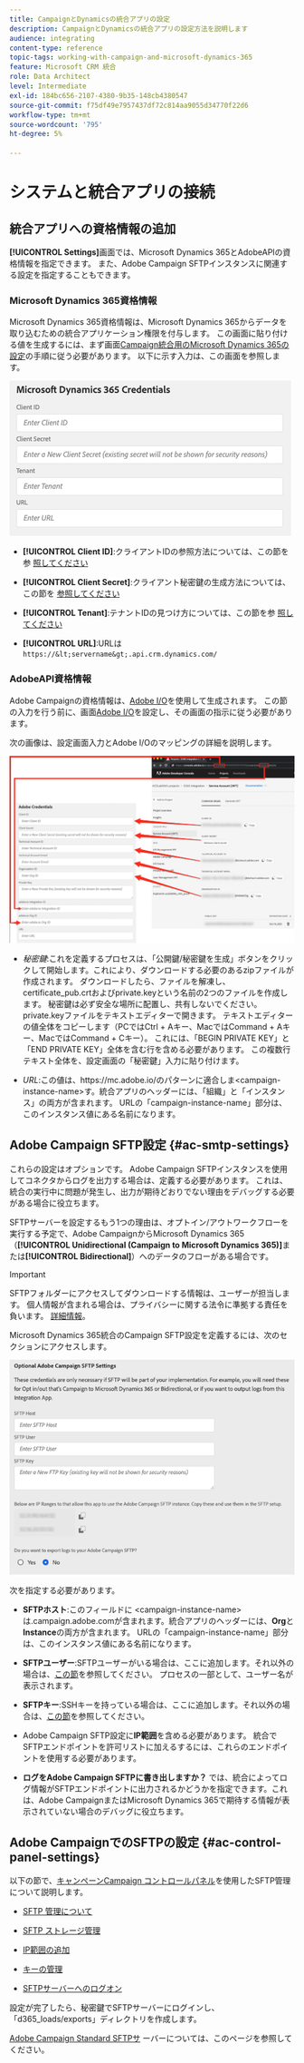 ```yaml
---
title: CampaignとDynamicsの統合アプリの設定
description: CampaignとDynamicsの統合アプリの設定方法を説明します
audience: integrating
content-type: reference
topic-tags: working-with-campaign-and-microsoft-dynamics-365
feature: Microsoft CRM 統合
role: Data Architect
level: Intermediate
exl-id: 184bc656-2107-4380-9b35-148cb4380547
source-git-commit: f75df49e7957437df72c814aa9055d34770f22d6
workflow-type: tm+mt
source-wordcount: '795'
ht-degree: 5%

---
```


# システムと統合アプリの接続

## 統合アプリへの資格情報の追加

**[!UICONTROL Settings]**&#x200B;画面では、Microsoft Dynamics 365とAdobeAPIの資格情報を指定できます。 また、Adobe Campaign SFTPインスタンスに関連する設定を指定することもできます。

### Microsoft Dynamics 365資格情報

Microsoft Dynamics 365資格情報は、Microsoft Dynamics 365からデータを取り込むための統合アプリケーション権限を付与します。  この画面に貼り付ける値を生成するには、まず画面[Campaign統合用のMicrosoft Dynamics 365の設定](../../integrating/using/d365-acs-configure-d365.md)の手順に従う必要があります。 以下に示す入力は、この画面を参照します。

![](assets/do-not-localize/d365-to-acs-ui-page-workflows-settings-d365.png)

* **[!UICONTROL Client ID]**:クライアントIDの参照方法については、この節を参 [照してください](../../integrating/using/d365-acs-configure-d365.md#register-a-new-app)

* **[!UICONTROL Client Secret]**:クライアント秘密鍵の生成方法については、この節を [参照してください](../../integrating/using/d365-acs-configure-d365.md#generate-a-client-secret)

* **[!UICONTROL Tenant]**:テナントIDの見つけ方については、この節を参 [照してください](../../integrating/using/d365-acs-configure-d365.md#get-the-tenant-id)

* **[!UICONTROL URL]**:URLは  `https://&lt;servername&gt;.api.crm.dynamics.com/`

### AdobeAPI資格情報

Adobe Campaignの資格情報は、[Adobe I/O](https://www.adobe.io/)を使用して生成されます。 この節の入力を行う前に、画面[Adobe I/O](../../integrating/using/d365-acs-configure-adobe-io.md)を設定し、その画面の指示に従う必要があります。

次の画像は、設定画面入力とAdobe I/Oのマッピングの詳細を説明します。

![](assets/do-not-localize/d365-to-acs-ui-page-workflows-settings-adobeio.png)

* *秘密鍵*:これを定義するプロセスは、「公開鍵/秘密鍵を生成」ボタンをクリックして開始します。これにより、ダウンロードする必要のあるzipファイルが作成されます。 ダウンロードしたら、ファイルを解凍し、certificate_pub.crtおよびprivate.keyという名前の2つのファイルを作成します。 秘密鍵は必ず安全な場所に配置し、共有しないでください。 private.keyファイルをテキストエディターで開きます。 テキストエディターの値全体をコピーします（PCではCtrl + Aキー、MacではCommand + Aキー、MacではCommand + Cキー）。 これには、「BEGIN PRIVATE KEY」と「END PRIVATE KEY」全体を含む行を含める必要があります。 この複数行テキスト全体を、設定画面の「秘密鍵」入力に貼り付けます。

* *URL*:この値は、https\://mc.adobe.io/のパターンに適合しま&lt;campaign-instance-name>す。統合アプリのヘッダーには、「組織」と「インスタンス」の両方が含まれます。 URLの「campaign-instance-name」部分は、このインスタンス値にある名前になります。

## Adobe Campaign SFTP設定 {#ac-smtp-settings}

これらの設定はオプションです。 Adobe Campaign SFTPインスタンスを使用してコネクタからログを出力する場合は、定義する必要があります。 これは、統合の実行中に問題が発生し、出力が期待どおりでない理由をデバッグする必要がある場合に役立ちます。

SFTPサーバーを設定するもう1つの理由は、オプトイン/アウトワークフローを実行する予定で、Adobe CampaignからMicrosoft Dynamics 365（**[!UICONTROL Unidirectional (Campaign to Microsoft Dynamics 365)]**&#x200B;または&#x200B;**[!UICONTROL Bidirectional]**）へのデータのフローがある場合です。

>[!IMPORTANT]
>
>SFTPフォルダーにアクセスしてダウンロードする情報は、ユーザーが担当します。 個人情報が含まれる場合は、プライバシーに関する法令に準拠する責任を負います。 [詳細情報](../../integrating/using/d365-acs-notices-and-recommendations.md#acs-msdyn-manage-privacy)。


Microsoft Dynamics 365統合のCampaign SFTP設定を定義するには、次のセクションにアクセスします。

![](assets/do-not-localize/d365-to-acs-ui-page-workflows-settings-sftp.png)

次を指定する必要があります。

* **SFTPホスト**:このフィールドに &lt;campaign-instance-name>は.campaign.adobe.comが含まれます。統合アプリのヘッダーには、**Org**&#x200B;と&#x200B;**Instance**&#x200B;の両方が含まれます。 URLの「campaign-instance-name」部分は、このインスタンス値にある名前になります。

* **SFTPユーザー**:SFTPユーザーがいる場合は、ここに追加します。それ以外の場合は、[この節](#ac-control-panel-settings)を参照してください。 プロセスの一部として、ユーザー名が表示されます。

* **SFTPキー**:SSHキーを持っている場合は、ここに追加します。それ以外の場合は、[この節](#ac-control-panel-settings)を参照してください。

* Adobe Campaign SFTP設定に&#x200B;**IP範囲**&#x200B;を含める必要があります。 統合でSFTPエンドポイントを許可リストに加えるするには、これらのエンドポイントを使用する必要があります。

* **ログをAdobe Campaign SFTPに書き出しますか？** では、統合によってログ情報がSFTPエンドポイントに出力されるかどうかを指定できます。これは、Adobe CampaignまたはMicrosoft Dynamics 365で期待する情報が表示されていない場合のデバッグに役立ちます。

## Adobe CampaignでのSFTPの設定 {#ac-control-panel-settings}

以下の節で、[キャンペーンCampaign コントロールパネル](https://experienceleague.adobe.com/docs/control-panel/using/control-panel-home.html?lang=ja)を使用したSFTP管理について説明します。

* [SFTP 管理について](https://experienceleague.adobe.com/docs/control-panel/using/sftp-management/about-sftp-management.html?lang=ja#sftp-management)

* [SFTP ストレージ管理](https://experienceleague.adobe.com/docs/control-panel/using/sftp-management/key-management.html?lang=en#installing-ssh-key)

* [IP範囲の追加](https://experienceleague.adobe.com/docs/control-panel/using/sftp-management/ip-range-allow-listing.html?lang=en#sftp-management)

* [キーの管理](https://experienceleague.adobe.com/docs/control-panel/using/sftp-management/key-management.html?lang=en#sftp-management)

* [SFTPサーバーへのログオン](https://experienceleague.adobe.com/docs/control-panel/using/sftp-management/logging-into-sftp-server.html?lang=en#sftp-management)

設定が完了したら、秘密鍵でSFTPサーバーにログインし、「d365_loads/exports」ディレクトリを作成します。

[Adobe Campaign Standard SFTPサ](https://experienceleague.adobe.com/docs/campaign-standard-learn/control-panel/sftp-management/monitoring-server-capacity.html?lang=ja#sftp-management) ーバーについては、このページを参照してください。
